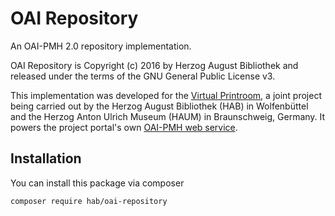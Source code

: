 OAI Repository
==

An OAI-PMH 2.0 repository implementation.

OAI Repository is Copyright (c) 2016 by Herzog August Bibliothek and released
under the terms of the GNU General Public License v3.

This implementation was developed for the
[Virtual Printroom](http://www.virtuelles-kupferstichkabinett.de), a joint
project being carried out by the Herzog August Bibliothek (HAB) in
Wolfenbüttel and the Herzog Anton Ulrich Museum (HAUM) in Braunschweig,
Germany. It powers the project portal's own
[OAI-PMH web service](http://www.virtuelles-kupferstichkabinett.de/service/oai/?verb=Identify).

## Installation

You can install this package via composer

```
composer require hab/oai-repository
```
